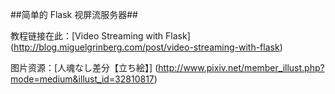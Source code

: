 ##简单的 Flask 视屏流服务器##

教程链接在此：[Video Streaming with Flask]
(http://blog.miguelgrinberg.com/post/video-streaming-with-flask)

图片资源：[人魂なし差分【立ち絵】]
(http://www.pixiv.net/member_illust.php?mode=medium&illust_id=32810817)
